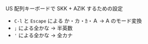 US 配列キーボードで SKK + AZIK するための設定

- `C-l` と `Escape` による か・カ・ｶ・Ａ → A のモード変換
- `;` による全かな → 半英数
- `'` による全かな → 全カナ
